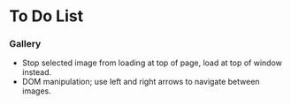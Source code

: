 # To Do List

### Gallery

+ Stop selected image from loading at top of page, load at top of window instead.
+ DOM manipulation; use left and right arrows to navigate between images.